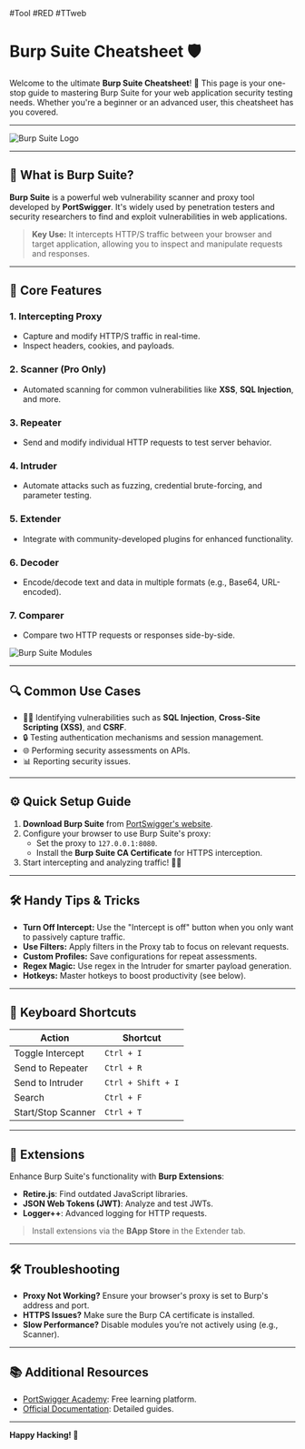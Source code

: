 #Tool #RED #TTweb
# Burp Suite Cheatsheet 🛡️

Welcome to the ultimate **Burp Suite Cheatsheet**! 🎉 This page is your one-stop guide to mastering Burp Suite for your web application security testing needs. Whether you're a beginner or an advanced user, this cheatsheet has you covered. 

---

![Burp Suite Logo](https://upload.wikimedia.org/wikipedia/commons/thumb/f/f2/Logo_of_PortSwigger.svg/1920px-Logo_of_PortSwigger.svg.png)

---

## 🤔 What is Burp Suite?
**Burp Suite** is a powerful web vulnerability scanner and proxy tool developed by **PortSwigger**. It's widely used by penetration testers and security researchers to find and exploit vulnerabilities in web applications.

> **Key Use:** It intercepts HTTP/S traffic between your browser and target application, allowing you to inspect and manipulate requests and responses.

---

## 🌟 Core Features
### 1. **Intercepting Proxy**
- Capture and modify HTTP/S traffic in real-time.
- Inspect headers, cookies, and payloads.

### 2. **Scanner** (Pro Only)
- Automated scanning for common vulnerabilities like **XSS**, **SQL Injection**, and more.

### 3. **Repeater**
- Send and modify individual HTTP requests to test server behavior.

### 4. **Intruder**
- Automate attacks such as fuzzing, credential brute-forcing, and parameter testing.

### 5. **Extender**
- Integrate with community-developed plugins for enhanced functionality.

### 6. **Decoder**
- Encode/decode text and data in multiple formats (e.g., Base64, URL-encoded).

### 7. **Comparer**
- Compare two HTTP requests or responses side-by-side.

![Burp Suite Modules](https://portswigger.net/burp/images/burp-modules.png)

---

## 🔍 Common Use Cases
- 🕵️‍♂️ Identifying vulnerabilities such as **SQL Injection**, **Cross-Site Scripting (XSS)**, and **CSRF**.
- 🔒 Testing authentication mechanisms and session management.
- 🌐 Performing security assessments on APIs.
- 📊 Reporting security issues.

---

## ⚙️ Quick Setup Guide
1. **Download Burp Suite** from [PortSwigger's website](https://portswigger.net/burp/community).
2. Configure your browser to use Burp Suite's proxy:
   - Set the proxy to `127.0.0.1:8080`.
   - Install the **Burp Suite CA Certificate** for HTTPS interception.
3. Start intercepting and analyzing traffic! 🕵️‍♀️

---

## 🛠️ Handy Tips & Tricks
- **Turn Off Intercept:** Use the "Intercept is off" button when you only want to passively capture traffic.
- **Use Filters:** Apply filters in the Proxy tab to focus on relevant requests.
- **Custom Profiles:** Save configurations for repeat assessments.
- **Regex Magic:** Use regex in the Intruder for smarter payload generation.
- **Hotkeys:** Master hotkeys to boost productivity (see below).

---

## 🎹 Keyboard Shortcuts
| Action                        | Shortcut      |
|-------------------------------|---------------|
| Toggle Intercept              | `Ctrl + I`    |
| Send to Repeater              | `Ctrl + R`    |
| Send to Intruder              | `Ctrl + Shift + I` |
| Search                        | `Ctrl + F`    |
| Start/Stop Scanner            | `Ctrl + T`    |

---

## 🧩 Extensions
Enhance Burp Suite's functionality with **Burp Extensions**:
- **Retire.js**: Find outdated JavaScript libraries.
- **JSON Web Tokens (JWT)**: Analyze and test JWTs.
- **Logger++**: Advanced logging for HTTP requests.

> Install extensions via the **BApp Store** in the Extender tab.

---

## 🛠️ Troubleshooting
- **Proxy Not Working?** Ensure your browser's proxy is set to Burp's address and port.
- **HTTPS Issues?** Make sure the Burp CA certificate is installed.
- **Slow Performance?** Disable modules you’re not actively using (e.g., Scanner).

---

## 📚 Additional Resources
- [PortSwigger Academy](https://portswigger.net/web-security): Free learning platform.
- [Official Documentation](https://portswigger.net/burp/documentation): Detailed guides.

---

**Happy Hacking! 🚀**
